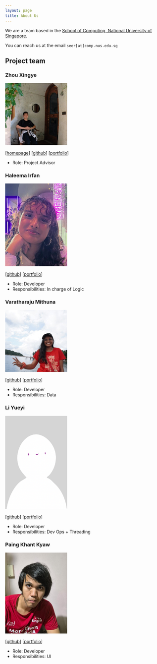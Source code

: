 ```yaml
---
layout: page
title: About Us
---
```


We are a team based in the [School of Computing, National University of Singapore](https://www.comp.nus.edu.sg).

You can reach us at the email `seer[at]comp.nus.edu.sg`

## Project team

### Zhou Xingye

<img src="images/zhou-colla.png" width="200px">

[[homepage](http://www.comp.nus.edu.sg/~damithch)]
[[github](https://github.com/johndoe)]
[[portfolio](team/johndoe.md)]

* Role: Project Advisor

### Haleema Irfan

<img src="images/haleemairfan.png" width="200px">

[[github](http://github.com/yyueyii)]
[[portfolio](team/johndoe.md)]

* Role: Developer
* Responsibilities: In charge of Logic

### Varatharaju Mithuna

<img src="images/miuna9890.png" width="200px">

[[github](http://github.com/miuna9890/tp)] [[portfolio](team/johndoe.md)]

* Role: Developer
* Responsibilities: Data

### Li Yueyi

<img src="images/yyueyii.png" width="200px">

[[github](http://github.com/yyueyii)]
[[portfolio](team/johndoe.md)]

* Role: Developer
* Responsibilities: Dev Ops + Threading

### Paing Khant Kyaw

<img src="images/minkhanteain.png" width="200px">

[[github](http://github.com/johndoe)]
[[portfolio](team/johndoe.md)]

* Role: Developer
* Responsibilities: UI

